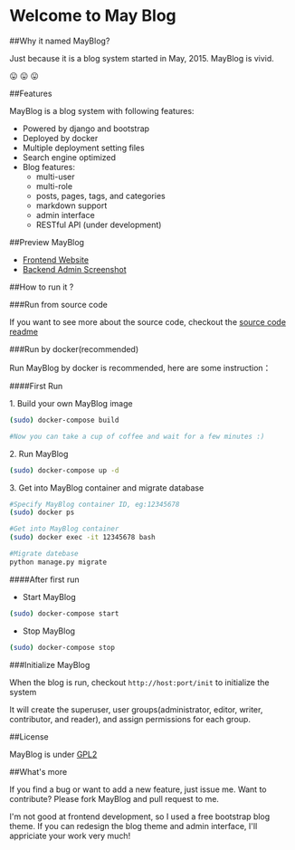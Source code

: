 Welcome to May Blog
====================

##Why it named MayBlog?

Just because it is a blog system started in May, 2015. MayBlog is vivid.

:stuck_out_tongue: :stuck_out_tongue: :stuck_out_tongue:

##Features

MayBlog is a blog system with following features:

- Powered by django and bootstrap
- Deployed by docker
- Multiple deployment setting files
- Search engine optimized
- Blog features:
    - multi-user
    - multi-role
    - posts, pages, tags, and categories
    - markdown support
    - admin interface
    - RESTful API (under development)


##Preview MayBlog

- [Frontend Website](http://blog.gevinzone.com/)
- [Backend Admin Screenshot](preview.md)

##How to run it ?

###Run from source code

If you want to see more about the source code, checkout the [source code readme](blog)


###Run by docker(recommended)

Run MayBlog by docker is recommended, here are some instruction：

####First Run

1\. Build your own MayBlog image

```bash
(sudo) docker-compose build

#Now you can take a cup of coffee and wait for a few minutes :)
```

2\. Run MayBlog

```bash
(sudo) docker-compose up -d
```

3\. Get into MayBlog container and migrate database

```bash
#Specify MayBlog container ID, eg:12345678
(sudo) docker ps

#Get into MayBlog container
(sudo) docker exec -it 12345678 bash

#Migrate datebase
python manage.py migrate
```

####After first run

- Start MayBlog

```bash
(sudo) docker-compose start
```

- Stop MayBlog

```bash
(sudo) docker-compose stop
```


###Initialize MayBlog

When the blog is run, checkout `http://host:port/init` to initialize the system

It will create the superuser, user groups(administrator, editor, writer, contributor, and reader), and assign permissions for each group.

##License

MayBlog is under [GPL2](LICENSE)

##What's more

If you find a bug or want to add a new feature, just issue me.
Want to contribute? Please fork MayBlog and pull request to me.

I'm not good at frontend development, so I used a free bootstrap blog theme. If you can redesign the blog theme and admin interface, I'll appriciate your work very much!

